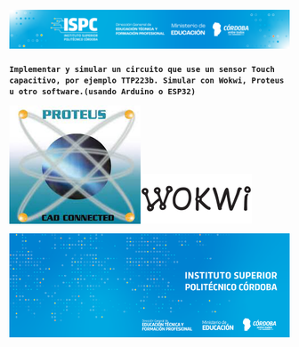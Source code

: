 ![logof](/assets/Curso%20ISPC.png)

### `Implementar y simular un circuito que use un sensor Touch capacitivo, por ejemplo TTP223b. Simular con Wokwi, Proteus u otro software.(usando Arduino o ESP32)`

![Simuladores](/assets/proteus.jpeg)![Simulador](/assets/wokwi.png)

![logo](/assets/BannerElect.png)